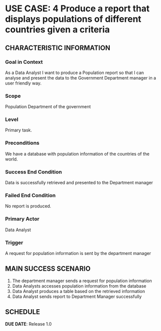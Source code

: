 # USE CASE: 4 Produce a report that displays populations of different countries given a criteria

## CHARACTERISTIC INFORMATION

### Goal in Context

As a Data Analyst I want to produce a Population report so that I can analyse and present the data to the Government Department manager in a user friendly way.
### Scope

Population Department of the government

### Level

Primary task.

### Preconditions

We have a database with population information of the countries of the world.

### Success End Condition

Data is successfully retrieved and presented to the Department manager

### Failed End Condition

No report is produced.

### Primary Actor

Data Analyst

### Trigger

A request for population information is sent by the department manager

## MAIN SUCCESS SCENARIO

1. The department manager sends a request for population information
2. Data Analysts accesses population information from the database
3. Data Analyst produces a table based on the retrieved information
4. Data Analyst sends report to Department Manager successfully

## SCHEDULE

**DUE DATE**: Release 1.0